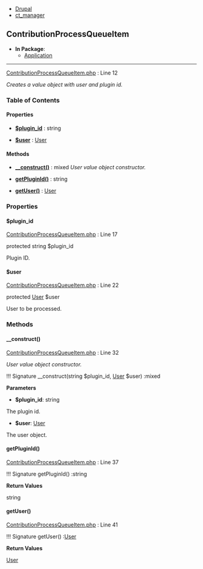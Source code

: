 
- [Drupal](../namespaces/drupal.md)
- [ct_manager](../namespaces/drupal-ct-manager.md)


## ContributionProcessQueueItem


- **In Package**:
    - [Application](../packages/Application.md)
  


---





[ContributionProcessQueueItem.php](../files/web-modules-custom-ct-manager-src-contributionprocessqueueitem.md) : Line 12

*Creates a value object with user and plugin id.*









### Table of Contents









#### Properties
- **[$plugin_id](../classes/Drupal-ct-manager-ContributionProcessQueueItem.md#plugin_id)**
         : string  

- **[$user](../classes/Drupal-ct-manager-ContributionProcessQueueItem.md#user)**
         : [User](# "\Drupal\user\Entity\User")  


#### Methods
- **[__construct()](../classes/Drupal-ct-manager-ContributionProcessQueueItem.md#__construct)**
           : mixed
*User value object constructor.*

- **[getPluginId()](../classes/Drupal-ct-manager-ContributionProcessQueueItem.md#getpluginid)**
           : string

- **[getUser()](../classes/Drupal-ct-manager-ContributionProcessQueueItem.md#getuser)**
           : [User](# "\Drupal\user\Entity\User")







### Properties

#### $plugin_id

[ContributionProcessQueueItem.php](../files/web-modules-custom-ct-manager-src-contributionprocessqueueitem.md) : Line 17



protected string $plugin_id

Plugin ID.






#### $user

[ContributionProcessQueueItem.php](../files/web-modules-custom-ct-manager-src-contributionprocessqueueitem.md) : Line 22



protected [User](# "\Drupal\user\Entity\User") $user

User to be processed.








### Methods

#### __construct()

[ContributionProcessQueueItem.php](../files/web-modules-custom-ct-manager-src-contributionprocessqueueitem.md) : Line 32

*User value object constructor.*

!!! Signature
    __construct(string $plugin_id, [User](# "\Drupal\user\Entity\User") $user) :mixed




**Parameters**

- **$plugin_id**: string
    
The plugin id.

- **$user**: [User](# "\Drupal\user\Entity\User")
    
The user object.








#### getPluginId()

[ContributionProcessQueueItem.php](../files/web-modules-custom-ct-manager-src-contributionprocessqueueitem.md) : Line 37


!!! Signature
    getPluginId() :string









**Return Values**

string



#### getUser()

[ContributionProcessQueueItem.php](../files/web-modules-custom-ct-manager-src-contributionprocessqueueitem.md) : Line 41


!!! Signature
    getUser() :[User](# "\Drupal\user\Entity\User")









**Return Values**

[User](# "\Drupal\user\Entity\User")





